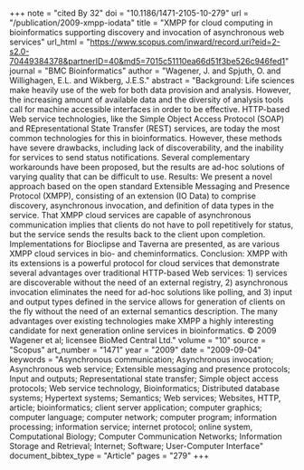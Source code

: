 +++
note = "cited By 32"
doi = "10.1186/1471-2105-10-279"
url = "/publication/2009-xmpp-iodata"
title = "XMPP for cloud computing in bioinformatics supporting discovery and invocation of asynchronous web services"
url_html = "https://www.scopus.com/inward/record.uri?eid=2-s2.0-70449384378&partnerID=40&md5=7015c51110ea66d51f3be526c946fed1"
journal = "BMC Bioinformatics"
author = "Wagener, J. and Spjuth, O. and Willighagen, E.L. and Wikberg, J.E.S."
abstract = "Background: Life sciences make heavily use of the web for both data provision and analysis. However, the increasing amount of available data and the diversity of analysis tools call for machine accessible interfaces in order to be effective. HTTP-based Web service technologies, like the Simple Object Access Protocol (SOAP) and REpresentational State Transfer (REST) services, are today the most common technologies for this in bioinformatics. However, these methods have severe drawbacks, including lack of discoverability, and the inability for services to send status notifications. Several complementary workarounds have been proposed, but the results are ad-hoc solutions of varying quality that can be difficult to use. Results: We present a novel approach based on the open standard Extensible Messaging and Presence Protocol (XMPP), consisting of an extension (IO Data) to comprise discovery, asynchronous invocation, and definition of data types in the service. That XMPP cloud services are capable of asynchronous communication implies that clients do not have to poll repetitively for status, but the service sends the results back to the client upon completion. Implementations for Bioclipse and Taverna are presented, as are various XMPP cloud services in bio- and cheminformatics. Conclusion: XMPP with its extensions is a powerful protocol for cloud services that demonstrate several advantages over traditional HTTP-based Web services: 1) services are discoverable without the need of an external registry, 2) asynchronous invocation eliminates the need for ad-hoc solutions like polling, and 3) input and output types defined in the service allows for generation of clients on the fly without the need of an external semantics description. The many advantages over existing technologies make XMPP a highly interesting candidate for next generation online services in bioinformatics. © 2009 Wagener et al; licensee BioMed Central Ltd."
volume = "10"
source = "Scopus"
art_number = "1471"
year = "2009"
date = "2009-09-04"
keywords = "Asynchronous communication;  Asynchronous invocation;  Asynchronous web service;  Extensible messaging and presence protocols;  Input and outputs;  Representational state transfer;  Simple object access protocols;  Web service technology, Bioinformatics;  Distributed database systems;  Hypertext systems;  Semantics;  Web services;  Websites, HTTP, article;  bioinformatics;  client server application;  computer graphics;  computer language;  computer network;  computer program;  information processing;  information service;  internet protocol;  online system, Computational Biology;  Computer Communication Networks;  Information Storage and Retrieval;  Internet;  Software;  User-Computer Interface"
document_bibtex_type = "Article"
pages = "279"
+++

